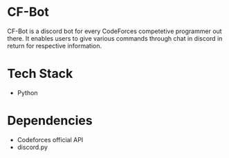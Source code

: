 # CF-Bot
CF-Bot is a discord bot for every CodeForces competetive programmer out there. It enables users to give various commands through chat in discord in return for respective information.

# Tech Stack
- Python

# Dependencies
- Codeforces official API
- discord.py
